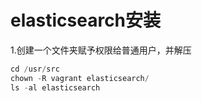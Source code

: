 # elasticsearch安装

1.创建一个文件夹赋予权限给普通用户，并解压 

```java
cd /usr/src
chown -R vagrant elasticsearch/
ls -al elasticsearch
```

